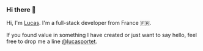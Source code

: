 ### Hi there 👋

Hi, I'm [Lucas](https://lucasportet.com). I'm a full-stack developer from France 🇫🇷.

If you found value in something I have created or just want to say hello, feel free to drop me a line [@lucasportet](https://twitter.com/lucasportet).
